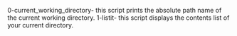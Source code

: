 0-current_working_directory- this script prints the absolute path name of the current working directory.
1-listit- this script displays the contents list of your current directory.
